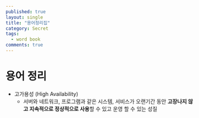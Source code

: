 ```yaml
---
published: true
layout: single
title: "용어정리집"
category: Secret
tags:
  - word book
comments: true
---
```


용어 정리
=============

- 고가용성 (High Availability)
  - 서버와 네트워크, 프로그램과 같은 시스템, 서비스가 오랜기간 동안 **고장나지 않고 지속적으로 정상적으로 사용**할 수 있고 운영 할 수 있는 성질
